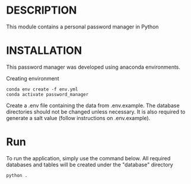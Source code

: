 # DESCRIPTION

This module contains a personal password manager in Python

# INSTALLATION

This password manager was developed using anaconda environments. 

Creating environment
```ignorelang
conda env create -f env.yml
conda activate password_manager
```

Create a .env file containing the data from .env.example. The database directories should not be changed unless necessary.
It is also required to generate a salt value (follow instructions on .env.example).

# Run

To run the application, simply use the command below.
All required databases and tables will be created under the "database" directory
```ignorelang
python .
```

